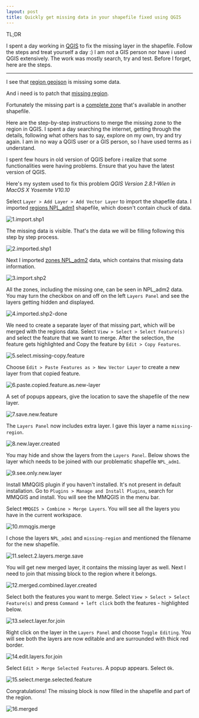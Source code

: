 ```yaml
---
layout: post
title: Quickly get missing data in your shapefile fixed using QGIS
---
```


TL;DR

I spent a day working in [QGIS](http://www.qgis.org/) to fix the missing layer in the shapefile. Follow the steps and treat yourself a day :) I am not a GIS person nor have i used QGIS extensively. The work was mostly search, try and test. Before I forget, here are the steps. 

<hr>

I see that [region geojson](https://github.com/anjesh/NepalMaps/blob/4a97f8a1d3d4dcfe4ef437b12294743f598194a2/geojson/regions.json) is missing some data.

<script src="https://embed.github.com/view/geojson/anjesh/NepalMaps/4a97f8a1d3d4dcfe4ef437b12294743f598194a2/geojson/regions.json"></script>

And i need is to patch that [missing region](https://github.com/anjesh/NepalMaps/blob/master/geojson/regions.json).

<script src="https://embed.github.com/view/geojson/anjesh/NepalMaps/master/geojson/regions.json"></script>

Fortunately the missing part is a [complete zone](https://github.com/anjesh/NepalMaps/blob/master/geojson/zones.json) that's available in another shapefile.

<script src="https://embed.github.com/view/geojson/anjesh/NepalMaps/master/geojson/zones.json"></script>

Here are the step-by-step instructions to merge the missing zone to the region in QGIS. I spent a day searching the internet, getting through the details, following what others has to say, explore on my own, try and try again. I am in no way a QGIS user or a GIS person, so I have used terms as i understand. 

I spent few hours in old version of QGIS before i realize that some functionalities were having problems. Ensure that you have the latest version of QGIS. 

Here's my system used to fix this problem *QGIS Version 2.8.1-Wien in MacOS X Yosemite V10.10*

Select `Layer > Add Layer > Add Vector Layer` to import the shapefile data. I imported [regions NPL_adm1](https://github.com/anjesh/NepalMaps/blob/master/baselayers/NPL_adm/NPL_adm1.shp) shapefile, which doesn't contain chuck of data.

![1.import.shp1](/public/qgis-fix-missing-region/1.import.shp1.png "1.import.shp1")

The missing data is visible. That's the data we will be filling following this step by step process.

![2.imported.shp1](/public/qgis-fix-missing-region/2.imported.shp1.png "2.imported.shp1")

Next I imported [zones NPL_adm2](https://github.com/anjesh/NepalMaps/blob/master/baselayers/NPL_adm/NPL_adm2.shp) data, which contains that missing data information.

![3.import.shp2](/public/qgis-fix-missing-region/3.import.shp2.png "3.import.shp2")

All the zones, including the missing one, can be seen in NPL_adm2 data. You may turn the checkbox on and off on the left `Layers Panel` and see the layers getting hidden and displayed. 

![4.imported.shp2-done](/public/qgis-fix-missing-region/4.imported.shp2-done.png "4.imported.shp2-done")

We need to create a separate layer of that missing part, which will be merged with the regions data. Select `View > Select > Select Feature(s)` and select the feature that we want to merge. After the selection, the feature gets highlighted and Copy the feature by `Edit > Copy Features`.

![5.select.missing-copy.feature](/public/qgis-fix-missing-region/5.select.missing-copy.feature.png "5.select.missing-copy.feature")

Choose `Edit > Paste Features as > New Vector Layer` to create a new layer from that copied feature.

![6.paste.copied.feature.as.new-layer](/public/qgis-fix-missing-region/6.paste.copied.feature.as.new-layer.png "6.paste.copied.feature.as.new-layer")

A set of popups appears, give the location to save the shapefile of the new layer.

![7.save.new.feature](/public/qgis-fix-missing-region/7.save.new.feature.png "7.save.new.feature")

The `Layers Panel` now includes extra layer. I gave this layer a name `missing-region`.

![8.new.layer.created](/public/qgis-fix-missing-region/8.new.layer.created.png "8.new.layer.created")

You may hide and show the layers from the `Layers Panel`. Below shows the layer which needs to be joined with our problematic shapefile `NPL_adm1`.

![9.see.only.new.layer](/public/qgis-fix-missing-region/9.see.only.new.layer.png "9.see.only.new.layer")

Install MMQGIS plugin if you haven't installed. It's not present in default installation. Go to `Plugins > Manage and Install Plugins`, search for MMQGIS and install. You will see the MMQGIS in the menu bar. 

Select `MMQGIS > Combine > Merge Layers`. You will see all the layers you have in the current workspace. 

![10.mmqgis.merge](/public/qgis-fix-missing-region/10.mmqgis.merge.png "10.mmqgis.merge")

I chose the layers `NPL_adm1` and `missing-region` and mentioned the filename for the new shapefile. 

![11.select.2.layers.merge.save](/public/qgis-fix-missing-region/11.select.2.layers.merge.save.png "11.select.2.layers.merge.save")

You will get new merged layer, it contains the missing layer as well. Next I need to join that missing block to the region where it belongs. 

![12.merged.combined.layer.created](/public/qgis-fix-missing-region/12.merged.combined.layer.created.png "12.merged.combined.layer.created")

Select both the features you want to merge. Select `View > Select > Select Feature(s)` and press `Command + left click` both the features - highlighted below. 

![13.select.layer.for.join](/public/qgis-fix-missing-region/13.select.layer.for.join.png "13.select.layer.for.join")

Right click on the layer in the `Layers Panel` and choose `Toggle Editing`. You will see both the layers are now editable and are surrounded with thick red border.

![14.edit.layers.for.join](/public/qgis-fix-missing-region/14.edit.layers.for.join.png "14.edit.layers.for.join")

Select `Edit > Merge Selected Features`. A popup appears. Select `Ok`.

![15.select.merge.selected.feature](/public/qgis-fix-missing-region/15.select.merge.selected.feature.png "15.select.merge.selected.feature")

Congratulations! The missing block is now filled in the shapefile and part of the region. 

![16.merged](/public/qgis-fix-missing-region/16.merged.png "16.merged")

